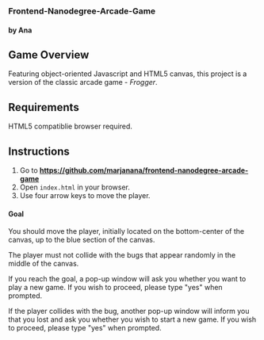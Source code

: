 <h3>Frontend-Nanodegree-Arcade-Game</h3>
<h4>by Ana</h4>

<h2>Game Overview</h2>

Featuring object-oriented Javascript and HTML5 canvas, this project is a version of the classic arcade game - _Frogger_.


<h2>Requirements</h2>

HTML5 compatiblie browser required.


<h2>Instructions</h2>

1. Go to <strong>https://github.com/marjanana/frontend-nanodegree-arcade-game</strong>
2. Open `index.html` in your browser.
3. Use four arrow keys to move the player.

<h4>Goal</h4>

You should move the player, initially located on the bottom-center of the canvas, up to the blue section of the canvas.

The player must not collide with the bugs that appear randomly in the middle of the canvas.

If you reach the goal, a pop-up window will ask you whether you want to play a new game. If you wish to proceed, please
type "yes" when prompted.

If the player collides with the bug, another pop-up window will inform you that you lost and ask you whether you wish to start a new game.
If you wish to proceed, please type "yes" when prompted.